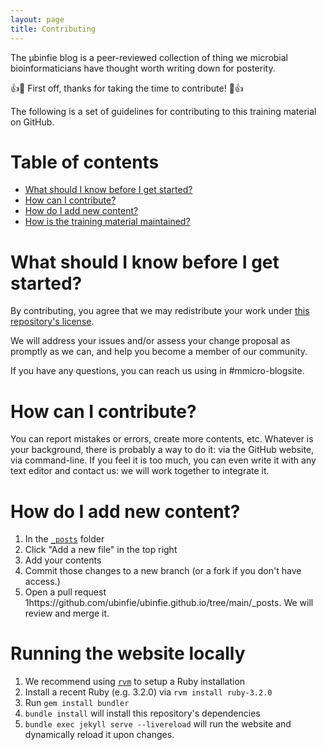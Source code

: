 ```yaml
---
layout: page
title: Contributing
---
```


The µbinfie blog is a peer-reviewed collection of thing we microbial bioinformaticians have thought worth writing down for posterity.

:+1::tada: First off, thanks for taking the time to contribute! :tada::+1:

The following is a set of guidelines for contributing to this training material on GitHub.

# Table of contents

- [What should I know before I get started?](#what-should-i-know-before-i-get-started)
- [How can I contribute?](#how-can-i-contribute)
- [How do I add new content?](#how-do-i-add-new-content)
- [How is the training material maintained?](#how-is-the-training-material-maintained)

# What should I know before I get started?

By contributing, you agree that we may redistribute your work under [this repository's license](LICENSE).

We will address your issues and/or assess your change proposal as promptly as we can, and help you become a member of our community.

If you have any questions, you can reach us using in #mmicro-blogsite.

# How can I contribute?

You can report mistakes or errors, create more contents, etc. Whatever is your background, there is probably a way to do it: via the GitHub website, via command-line. If you feel it is too much, you can even write it with any text editor and contact us: we will work together to integrate it.


# How do I add new content?

1. In the [`_posts`](https://github.com/ubinfie/ubinfie.github.io/tree/main/_posts) folder
1. Click "Add a new file" in the top right
1. Add your contents
1. Commit those changes to a new branch (or a fork if you don't have access.)
1. Open a pull request
1https://github.com/ubinfie/ubinfie.github.io/tree/main/_posts. We will review and merge it.

# Running the website locally

1. We recommend using [`rvm`](https://rvm.io/rvm/install) to setup a Ruby installation
1. Install a recent Ruby (e.g. 3.2.0) via `rvm install ruby-3.2.0`
1. Run `gem install bundler`
1. `bundle install` will install this repository's dependencies
1. `bundle exec jekyll serve --livereload` will run the website and dynamically reload it upon changes.

